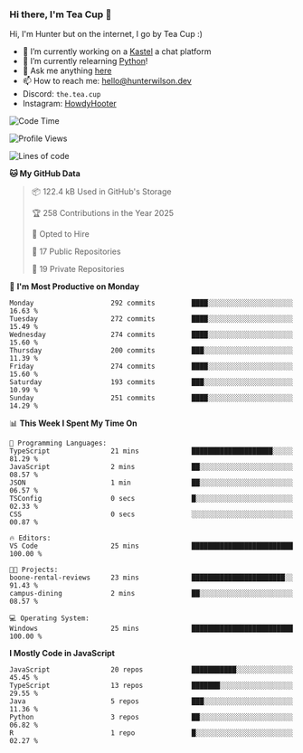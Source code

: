 ### Hi there, I'm Tea Cup 👋 

Hi, I'm Hunter but on the internet, I go by Tea Cup :)

- 🔭 I’m currently working on a [Kastel](https://github.com/KastelApp) a chat platform
- 🌱 I’m currently relearning [Python](https://github.com/TheTeaCup/CIS-3680)!
- 💬 Ask me anything [here](https://github.com/TheTeaCup/TheTeaCup/issues)
- 📫 How to reach me: [hello@hunterwilson.dev](mailto:hello@hunterwilson.dev)
- Discord: `the.tea.cup`
- Instagram: [HowdyHooter](https://instagram.com/HowdyHooter)

<!--START_SECTION:waka-->
![Code Time](http://img.shields.io/badge/Code%20Time-635%20hrs%2010%20mins-blue)

![Profile Views](http://img.shields.io/badge/Profile%20Views-0-blue)

![Lines of code](https://img.shields.io/badge/From%20Hello%20World%20I%27ve%20Written-846.9%20thousand%20lines%20of%20code-blue)

**🐱 My GitHub Data** 

> 📦 122.4 kB Used in GitHub's Storage 
 > 
> 🏆 258 Contributions in the Year 2025
 > 
> 💼 Opted to Hire
 > 
> 📜 17 Public Repositories 
 > 
> 🔑 19 Private Repositories 
 > 
📅 **I'm Most Productive on Monday** 

```text
Monday                   292 commits         ████░░░░░░░░░░░░░░░░░░░░░   16.63 % 
Tuesday                  272 commits         ████░░░░░░░░░░░░░░░░░░░░░   15.49 % 
Wednesday                274 commits         ████░░░░░░░░░░░░░░░░░░░░░   15.60 % 
Thursday                 200 commits         ███░░░░░░░░░░░░░░░░░░░░░░   11.39 % 
Friday                   274 commits         ████░░░░░░░░░░░░░░░░░░░░░   15.60 % 
Saturday                 193 commits         ███░░░░░░░░░░░░░░░░░░░░░░   10.99 % 
Sunday                   251 commits         ████░░░░░░░░░░░░░░░░░░░░░   14.29 % 
```


📊 **This Week I Spent My Time On** 

```text
💬 Programming Languages: 
TypeScript               21 mins             ████████████████████░░░░░   81.29 % 
JavaScript               2 mins              ██░░░░░░░░░░░░░░░░░░░░░░░   08.57 % 
JSON                     1 min               ██░░░░░░░░░░░░░░░░░░░░░░░   06.57 % 
TSConfig                 0 secs              █░░░░░░░░░░░░░░░░░░░░░░░░   02.33 % 
CSS                      0 secs              ░░░░░░░░░░░░░░░░░░░░░░░░░   00.87 % 

🔥 Editors: 
VS Code                  25 mins             █████████████████████████   100.00 % 

🐱‍💻 Projects: 
boone-rental-reviews     23 mins             ███████████████████████░░   91.43 % 
campus-dining            2 mins              ██░░░░░░░░░░░░░░░░░░░░░░░   08.57 % 

💻 Operating System: 
Windows                  25 mins             █████████████████████████   100.00 % 
```

**I Mostly Code in JavaScript** 

```text
JavaScript               20 repos            ███████████░░░░░░░░░░░░░░   45.45 % 
TypeScript               13 repos            ███████░░░░░░░░░░░░░░░░░░   29.55 % 
Java                     5 repos             ███░░░░░░░░░░░░░░░░░░░░░░   11.36 % 
Python                   3 repos             ██░░░░░░░░░░░░░░░░░░░░░░░   06.82 % 
R                        1 repo              █░░░░░░░░░░░░░░░░░░░░░░░░   02.27 % 
```




<!--END_SECTION:waka-->
